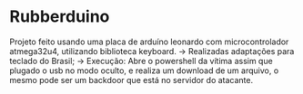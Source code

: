 # Rubberduino

Projeto feito usando uma placa de arduíno leonardo com microcontrolador atmega32u4, utilizando biblioteca keyboard. 
-> Realizadas adaptações para teclado do Brasil;
-> Execução:
Abre o powershell da vítima assim que plugado o usb no modo oculto, e realiza um download de um arquivo, o mesmo pode ser um backdoor que está no servidor do atacante.
